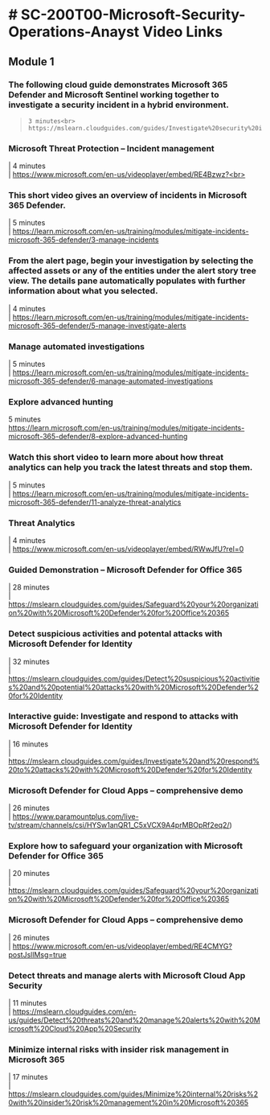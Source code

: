 
# # SC-200T00-Microsoft-Security-Operations-Anayst Video Links

## Module 1

### The following cloud guide demonstrates Microsoft 365 Defender and Microsoft Sentinel working together to investigate a security incident in a hybrid environment.<br>
>     3 minutes<br>
>     https://mslearn.cloudguides.com/guides/Investigate%20security%20incidents%20in%20a%20hybrid%20environment%20with%20Azure%20Sentinel<br>

### Microsoft Threat Protection – Incident management<br>
|   4 minutes<br>
|   https://www.microsoft.com/en-us/videoplayer/embed/RE4Bzwz?<br>

### This short video gives an overview of incidents in Microsoft 365 Defender.<br>
|   5 minutes<br>
|   https://learn.microsoft.com/en-us/training/modules/mitigate-incidents-microsoft-365-defender/3-manage-incidents<br>

### From the alert page, begin your investigation by selecting the affected assets or any of the entities under the alert story tree view. The details pane automatically populates with further information about what you selected.<br>
|   4 minutes<br>
|   https://learn.microsoft.com/en-us/training/modules/mitigate-incidents-microsoft-365-defender/5-manage-investigate-alerts<br>

### Manage automated investigations<br>
|   5 minutes<br>
|   https://learn.microsoft.com/en-us/training/modules/mitigate-incidents-microsoft-365-defender/6-manage-automated-investigations<br>

### Explore advanced hunting<br>
5 minutes<br>
https://learn.microsoft.com/en-us/training/modules/mitigate-incidents-microsoft-365-defender/8-explore-advanced-hunting<br>

### Watch this short video to learn more about how threat analytics can help you track the latest threats and stop them.<br>
|   5 minutes<br>
|   https://learn.microsoft.com/en-us/training/modules/mitigate-incidents-microsoft-365-defender/11-analyze-threat-analytics<br>

### Threat Analytics<br>
|   4 minutes<br>
|   https://www.microsoft.com/en-us/videoplayer/embed/RWwJfU?rel=0<br>

### Guided Demonstration – Microsoft Defender for Office 365<br>
|   28 minutes<br>
|   https://mslearn.cloudguides.com/guides/Safeguard%20your%20organization%20with%20Microsoft%20Defender%20for%20Office%20365<br>

### Detect suspicious activities and potental attacks with Microsoft Defender for Identity<br>
|   32 minutes<br>
|   https://mslearn.cloudguides.com/guides/Detect%20suspicious%20activities%20and%20potential%20attacks%20with%20Microsoft%20Defender%20for%20Identity<br>

### Interactive guide: Investigate and respond to attacks with Microsoft Defender for Identity<br>
|   16 minutes<br>
|   https://mslearn.cloudguides.com/guides/Investigate%20and%20respond%20to%20attacks%20with%20Microsoft%20Defender%20for%20Identity<br>

### Microsoft Defender for Cloud Apps – comprehensive demo<br>
|   26 minutes<br>
|   https://www.paramountplus.com/live-tv/stream/channels/csi/HYSw1anQR1_C5xVCX9A4prMBOpRf2eq2/)

### Explore how to safeguard your organization with Microsoft Defender for Office 365<br>
|   20 minutes<br>
|   https://mslearn.cloudguides.com/guides/Safeguard%20your%20organization%20with%20Microsoft%20Defender%20for%20Office%20365<br>

### Microsoft Defender for Cloud Apps – comprehensive demo<br>
|   26 minutes<br>
|   https://www.microsoft.com/en-us/videoplayer/embed/RE4CMYG?postJsllMsg=true<br>

### Detect threats and manage alerts with Microsoft Cloud App Security<br>
|   11 minutes<br>
|   https://mslearn.cloudguides.com/en-us/guides/Detect%20threats%20and%20manage%20alerts%20with%20Microsoft%20Cloud%20App%20Security<br>

### Minimize internal risks with insider risk management in Microsoft 365<br>
|   17 minutes<br>
|   https://mslearn.cloudguides.com/guides/Minimize%20internal%20risks%20with%20insider%20risk%20management%20in%20Microsoft%20365<br>



